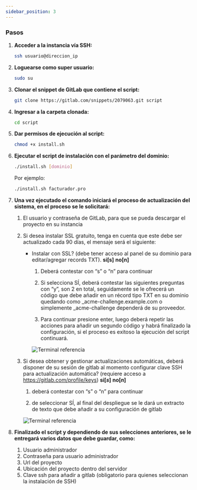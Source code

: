 ```yaml
---
sidebar_position: 3
---
```


### Pasos

1. **Acceder a la instancia vía SSH:**
    ```bash
    ssh usuario@direccion_ip
    ```

2. **Loguearse como super usuario:**
    ```bash
    sudo su
    ```

3. **Clonar el snippet de GitLab que contiene el script:**
    ```bash
    git clone https://gitlab.com/snippets/2079063.git script
    ```

4. **Ingresar a la carpeta clonada:**
    ```bash
    cd script
    ```

5. **Dar permisos de ejecución al script:**
    ```bash
    chmod +x install.sh
    ```

6. **Ejecutar el script de instalación con el parámetro del dominio:**
    ```bash
    ./install.sh [dominio]
    ```
    Por ejemplo:
    ```bash
    ./install.sh facturador.pro
    ```

7. **Una vez ejecutado el comando iniciará el proceso de actualización del sistema, en el proceso se le solicitará:**
    1. El usuario y contraseña de GitLab, para que se pueda descargar el proyecto en su instancia

    2. Si desea instalar  SSL gratuito, tenga en cuenta que este debe ser actualizado cada 90 días, el mensaje será el siguiente:
        +   Instalar con SSL? (debe tener acceso al panel de su dominio para editar/agregar records TXT). **si[s]** **no[n]**
            1. Deberá contestar con “s” o “n” para continuar

            2. Si selecciona SÍ, deberá contestar las siguientes preguntas con “y”, son 2 en total, seguidamente se le ofrecerá un código que debe añadir en un récord tipo TXT en su dominio quedando como _acme-challenge.example.com o simplemente _acme-challenge dependerá de su proveedor.

            3. Para continuar presione enter, luego deberá repetir las acciones para añadir un segundo código y habrá finalizado la configuración, si el proceso es exitoso la ejecución del script continuará.

            ![Terminal referencia](#)


    3. Si desea obtener y gestionar actualizaciones automáticas, deberá disponer de su sesión de gitlab al momento configurar clave SSH para actualización automática? 
    (requiere acceso a https://gitlab.com/profile/keys)
    **si[***s***]** **no[***n***]**    
        1. deberá contestar con “s” o “n” para continuar

        2. de seleccionar SÍ, al final del despliegue se le dará un extracto de texto que debe añadir a su configuración de gitlab


        ![Terminal referencia](#)


8. **Finalizado el script y dependiendo de sus selecciones anteriores, se le entregará varios datos que debe guardar, como:**

    1. Usuario administrador
    2. Contraseña para usuario administrador
    3. Url del proyecto
    4. Ubicación del proyecto dentro del servidor
    5. Clave ssh para añadir a gitlab (obligatorio para quienes seleccionan la instalación de   SSH)




